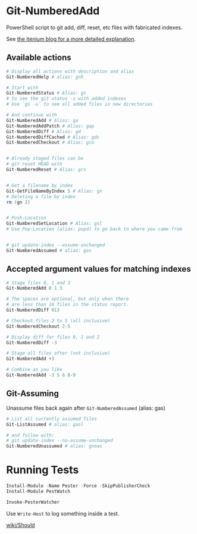# Git-NumberedAdd

PowerShell script to git add, diff, reset, etc files with fabricated indexes.

See [the itenium blog for a more detailed explanation](https://itenium.be/blog/productivity/git-numbered-add-for-powershell).


## Available actions

```powershell
# Display all actions with description and alias
Git-NumberedHelp # alias: gnh

# Start with
Git-NumberedStatus # Alias: gs
# to see the git status -s with added indexes
# Use `gs -u` to see all added files in new directories

# And continue with
Git-NumberedAdd # Alias: ga
Git-NumberedAddPatch # Alias: gap
Git-NumberedDiff # Alias: gd
Git-NumberedDiffCached # Alias: gdc
Git-NumberedCheckout # Alias: gco


# Already staged files can be
# git reset HEAD with
Git-NumberedReset # Alias: grs


# Get a filename by index
Git-GetFileNameByIndex 5 # Alias: gn
# Deleting a file by index
rm (gn 2)


# Push-Location
Git-NumberedSetLocation # Alias: gsl
# Use Pop-Location (alias: popd) to go back to where you came from


# git update-index --assume-unchanged
Git-NumberedAssumed # alias: gas
```

## Accepted argument values for matching indexes

```powershell
# Stage files 0, 1 and 3
Git-NumberedAdd 0 1 3

# The spaces are optional, but only when there
# are less than 10 files in the status report.
Git-NumberedDiff 013

# Checkout files 2 to 5 (all inclusive)
Git-NumberedCheckout 2-5

# Display diff for files 0, 1 and 2
Git-NumberedDiff -3

# Stage all files after (not inclusive)
Git-NumberedAdd +3

# Combine as you like
Git-NumberedAdd -3 5 6 8-9
```



## Git-Assuming

Unassume files back again after `Git-NumberedAssumed` (alias: gas)

```powershell
# List all currently assumed files
Git-ListAssumed # alias: gasl

# and follow with:
# git update-index --no-assume-unchanged
Git-NumberedUnassumed # alias: gnoas
```



# Running Tests

```powershell
Install-Module -Name Pester -Force -SkipPublisherCheck
Install-Module PestWatch

Invoke-PesterWatcher
```

Use `Write-Host` to log something inside a test.

[wiki/Should](https://github.com/pester/Pester/wiki/Should)
